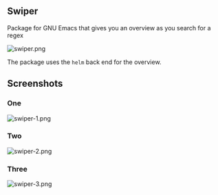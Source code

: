 ## Swiper

Package for GNU Emacs that gives you an overview as you search for a regex

![swiper.png](http://oremacs.com/download/swiper.png)

The package uses the `helm` back end for the overview.

## Screenshots

### One

![swiper-1.png](http://oremacs.com/download/swiper-1.png)

### Two

![swiper-2.png](http://oremacs.com/download/swiper-2.png)

### Three

![swiper-3.png](http://oremacs.com/download/swiper-3.png)
